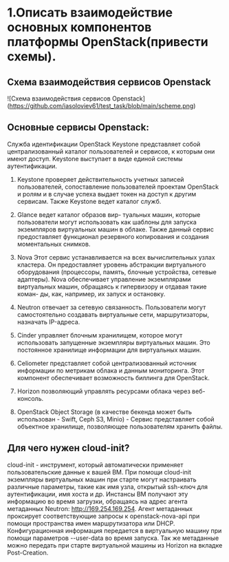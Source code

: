 # 1.Описать взаимодействие основных компонентов платформы OpenStack(привести схемы).

## Схема взаимодействия сервисов Openstack

![Схема взаимодействия сервисов Openstack] (https://github.com/iasoloviev61/test_task/blob/main/scheme.png)

## Основные сервисы Openstack:

Служба идентификации OpenStack Keystone представляет собой централизованный каталог пользователей и сервисов, к которым они имеют доступ. 
Keystone выступает в виде единой системы аутентификации.

1. Keystone проверяет действительность учетных записей пользователей, сопоставление пользователей проектам OpenStack и ролям и в случае успеха выдает токен на доступ к другим сервисам. 
Также Keystone ведет каталог служб.

2. Glance ведет каталог образов вир- туальных машин, которые пользователи могут использовать как шаблоны для запуска экземпляров виртуальных машин в облаке. 
Также данный сервис предоставляет функционал резервного копирования и создания моментальных снимков.

3. Nova Этот сервис устанавливается на всех вычислительных узлах кластера. 
Он предоставляет уровень абстракции виртуального оборудования (процессоры, память, блочные устройства, сетевые адаптеры). 
Nova обеспечивает управление экземплярами виртуальных машин, обращаясь к гипервизору и отдавая такие коман- ды, как, например, их запуск и остановку.

4. Neutron отвечает за сетевую связанность. Пользователи могут самостоятельно создавать виртуальные сети, маршрутизаторы, назначать IP-адреса.

5. Cinder управляет блочным хранилищем, которое могут использовать запущенные экземпляры виртуальных машин. 
Это постоянное хранилище информации для виртуальных машин.

6. Celiometer представляет собой централизованный источник информации по метрикам облака и данным мониторинга. 
Этот компонент обеспечивает возможность биллинга для OpenStack.

7. Horizon позволяющий управлять ресурсами облака через веб-консоль.

8. OpenStack Object Storage (в качестве бекенда может быть использован - Swift, Ceph S3, Minio) - Сервис представляет собой объектное хранилище, позволяющее пользователям хранить файлы. 


## Для чего нужен cloud-init?
cloud-init - инструмент, который автоматически применяет пользовательские данные к вашей ВМ.
При помощи cloud-init экземпляры виртуальных машин при старте могут настраивать различные параметры, такие как имя узла, открытый ssh-ключ для аутентификации, имя хоста и др. 
Инстансы ВМ получают эту информацию во время загрузки, обращаясь на адрес агента метаданных Neutron: http://169.254.169.254. 
Агент метаданных проксирует соответствующие запросы к openstack-nova-api при помощи пространства имен маршрутизатора или DHCP.
Конфигурационная информация передается в виртуальную машину при помощи параметров --user-data во время запуска.
Так же метаданные можно передать при старте виртуальной машины из Horizon на вкладке Post-Creation.
